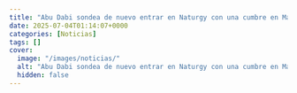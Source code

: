 ```yaml
---
title: "Abu Dabi sondea de nuevo entrar en Naturgy con una cumbre en Madrid"
date: 2025-07-04T01:14:07+0000
categories: [Noticias]
tags: []
cover:
  image: "/images/noticias/"
  alt: "Abu Dabi sondea de nuevo entrar en Naturgy con una cumbre en Madrid"
  hidden: false
---
```



